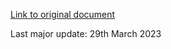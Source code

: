 [Link to original document](https://docs.google.com/document/d/186OAOOb0G6yfN5JRpFiDb79U2BcS0q_mvfUlQijbLtc/edit#heading=h.iqtvhsc42oed)

Last major update: 29th March 2023
